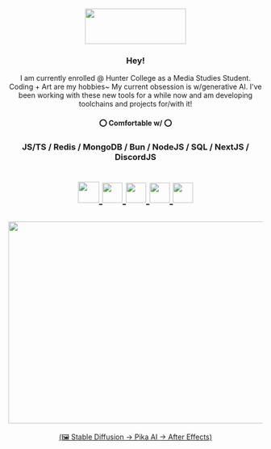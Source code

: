 <h1 align="center"><img src="https://i.imgur.com/i07aA83.gif" width="200" height="70"/></h1>

<h3 align="center">Hey!</h3>
<p align="center"> I am currently enrolled @ Hunter College as a Media Studies Student. Coding + Art are my hobbies~ My current obsession is w/generative AI. I've been working with these new tools for a while now and am developing toolchains and projects for/with it! <br>
  <h4 align ="center">⭕ Comfortable w/ ⭕</h4>
  <h3 align="center">JS/TS / Redis / MongoDB / Bun / NodeJS / SQL / NextJS / DiscordJS</h3> 
</p>
<h1 align="center">

<a href="https://www.shokkunn.art/" target="_blank"><img src="https://media.giphy.com/media/zfMUfYLMAWNCpaTCFF/giphy.gif" width="42" height="42"/>
<a href="https://www.artstation.com/shokkunn" target="_blank"><img src="https://i.imgur.com/jHcuSt1.png" width="40" height="40"/>
<a href="https://www.linkedin.com/in/wai-hlaing-b9a3a81b8/" target="_blank"><img src="https://i.imgur.com/uD9h1aY.png" width="40" height="40"/>
<a href="https://medibang.com/u/Shokkunn/" target="_blank"><img src="https://i.imgur.com/jfe2ok8.png" width="40" height="40"/>
<a href="https://www.pixiv.me/shokkuun" target="_blank"><img src="https://i.imgur.com/lNkR9wZ.png" width="40" height="40"/>
</h1>

<h2 align="center"><img src="https://i.imgur.com/6FJZa7b.gif" width="800" height="400"/></h2>
<p align="center"> (🖼 Stable Diffusion -> Pika AI -> After Effects) </p>


